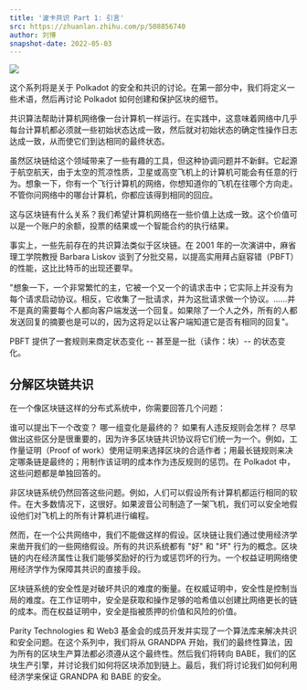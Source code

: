 ```yaml
---
title: '波卡共识 Part 1: 引言'
src: https://zhuanlan.zhihu.com/p/508856740
author: 刘博
snapshot-date: 2022-05-03
---
```


![](https://polkadot.network/content/images/2019/12/consensus-1@2x-2.png)

这个系列将是关于 Polkadot 的安全和共识的讨论。在第一部分中，我们将定义一些术语，然后再讨论 Polkadot 如何创建和保护区块的细节。

共识算法帮助计算机网络像一台计算机一样运行。在实践中，这意味着网络中几乎每台计算机都必须就一些初始状态达成一致，然后就对初始状态的确定性操作日志达成一致，从而使它们到达相同的最终状态。

虽然区块链给这个领域带来了一些有趣的工具，但这种协调问题并不新鲜。它起源于航空航天，由于太空的荒凉性质，卫星或高空飞机上的计算机可能会有任意的行为。想象一下，你有一个飞行计算机的网络，你想知道你的飞机在往哪个方向走。不管你问网络中的哪台计算机，你都应该得到相同的回应。

这与区块链有什么关系？我们希望计算机网络在一些价值上达成一致。这个价值可以是一个账户的余额，投票的结果或一个智能合约的执行结果。

事实上，一些先前存在的共识算法类似于区块链。在 2001 年的一次演讲中，麻省理工学院教授 Barbara Liskov 谈到了分批交易，以提高实用拜占庭容错（PBFT）的性能，这比比特币的出现还要早。

"想象一下，一个非常繁忙的主，它被一个又一个的请求击中；它实际上并没有为每个请求启动协议。相反，它收集了一批请求，并为这批请求做一个协议。......并不是真的需要每个人都向客户端发送一个回复。如果除了一个人之外，所有的人都发送回复的摘要也是可以的，因为这将足以让客户端知道它是否有相同的回复"。

PBFT 提供了一套规则来商定状态变化 -- 甚至是一批（读作：块）-- 的状态变化。

## 分解区块链共识
在一个像区块链这样的分布式系统中，你需要回答几个问题：

谁可以提出下一个改变？
哪一组变化是最终的？
如果有人违反规则会怎样？
尽早做出这些区分是很重要的，因为许多区块链共识协议将它们统一为一个。例如，工作量证明（Proof of work）使用证明来选择区块的合适作者；用最长链规则来决定哪条链是最终的；用制作该证明的成本作为违反规则的惩罚。在 Polkadot 中，这些问题都是单独回答的。

非区块链系统仍然回答这些问题。例如，人们可以假设所有计算机都运行相同的软件。在大多数情况下，这很好。如果波音公司制造了一架飞机，我们可以安全地假设他们对飞机上的所有计算机进行编程。

然而，在一个公共网络中，我们不能做这样的假设。区块链让我们通过使用经济学来凿开我们的一些网络假设。所有的共识系统都有 "好" 和 "坏" 行为的概念。区块链的内在经济属性让我们能够奖励好的行为或惩罚坏的行为。一个权益证明网络使用经济学作为保障其共识的直接手段。

区块链系统的安全性是对破坏共识的难度的衡量。在权威证明中，安全性是控制当局的难度。在工作证明中，安全是获取和操作足够的哈希值以创建比网络更长的链的成本。而在权益证明中，安全是指被质押的价值和风险的价值。

Parity Technologies 和 Web3 基金会的成员开发并实现了一个算法库来解决共识和安全问题。在这个系列中，我们将从 GRANDPA 开始，我们的最终性算法，因为所有的区块生产算法都必须遵从这个最终性。然后我们将转向 BABE，我们的区块生产引擎，并讨论我们如何将区块添加到链上。最后，我们将讨论我们如何利用经济学来保证 GRANDPA 和 BABE 的安全。